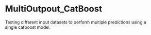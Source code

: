# MultiOutpout_CatBoost
Testing different input datasets to perform multiple predictions using a single catboost model.
